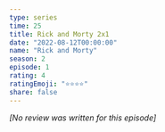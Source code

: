 ```yaml
---
type: series
time: 25
title: Rick and Morty 2x1
date: "2022-08-12T00:00:00"
name: "Rick and Morty"
season: 2
episode: 1
rating: 4
ratingEmoji: "⭐️⭐️⭐️⭐️"
share: false
---
```


*[No review was written for this episode]*